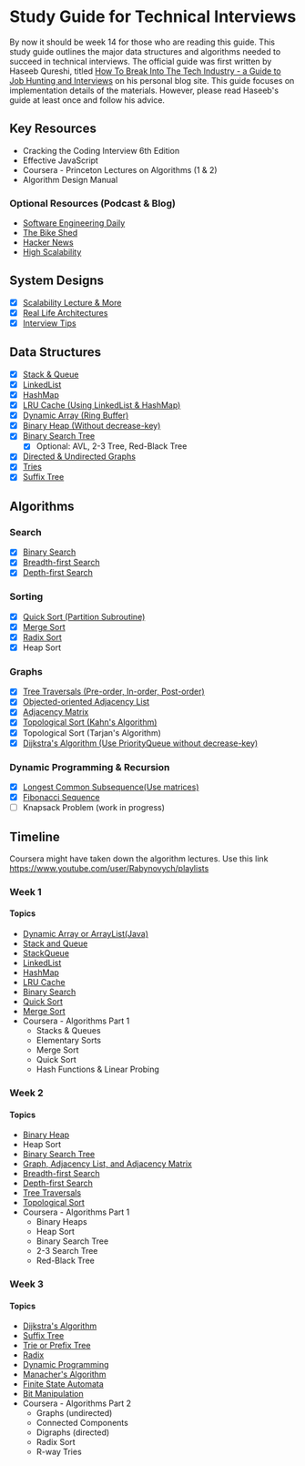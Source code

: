 # Study Guide for Technical Interviews
By now it should be week 14 for those who are reading this guide. This study
guide outlines the major data structures and algorithms needed to succeed in
technical interviews. The official guide was first written by Haseeb Qureshi,
titled [How To Break Into The Tech Industry - a Guide to Job Hunting and Interviews][haseeb]
on his personal blog site. This guide focuses on implementation details of the materials. However, please read Haseeb's guide at least once and follow his advice.

[haseeb]: http://haseebq.com/#general-study

## Key Resources
* Cracking the Coding Interview 6th Edition
* Effective JavaScript
* Coursera - Princeton Lectures on Algorithms (1 & 2)
* Algorithm Design Manual

### Optional Resources (Podcast & Blog)
* [Software Engineering Daily][daily]
* [The Bike Shed][bikeshed]
* [Hacker News][hacker]
* [High Scalability][scale]

[bikeshed]: http://bikeshed.fm/
[daily]: http://softwareengineeringdaily.com/
[scale]:http://highscalability.com/all-time-favorites/
[hacker]: https://news.ycombinator.com/

## System Designs
- [x] [Scalability Lecture & More][scalability]
- [x] [Real Life Architectures][architectures]
- [x] [Interview Tips][sys-design-interview]

## Data Structures
- [x] [Stack & Queue][stack_and_queue]
- [x] [LinkedList][linked_list]
- [x] [HashMap][hash_map]
- [x] [LRU Cache (Using LinkedList & HashMap)][lru]
- [x] [Dynamic Array (Ring Buffer)][dynamic_array]
- [x] [Binary Heap (Without decrease-key)][binary_heap]
- [x] [Binary Search Tree][bst]
  - [x] Optional: AVL, 2-3 Tree, Red-Black Tree
- [x] [Directed & Undirected Graphs][graph]
- [x] [Tries][trie]
- [x] [Suffix Tree][suffix]

## Algorithms

### Search
- [x] [Binary Search][binary_search]
- [x] [Breadth-first Search][bfs]
- [x] [Depth-first Search][dfs]

### Sorting
- [x] [Quick Sort (Partition Subroutine)][quick_sort]
- [x] [Merge Sort][merge_sort]
- [x] [Radix Sort][radix]
- [x] Heap Sort

### Graphs
- [x] [Tree Traversals (Pre-order, In-order, Post-order)][tree_traversal]
- [x] [Objected-oriented Adjacency List][graph]
- [x] [Adjacency Matrix][graph]
- [x] [Topological Sort (Kahn's Algorithm)][topo]
- [x] Topological Sort (Tarjan's Algorithm)
- [x] [Dijkstra's Algorithm (Use PriorityQueue without decrease-key)][dijkstra]

### Dynamic Programming & Recursion
- [x] [Longest Common Subsequence(Use matrices)][dynamic]
- [x] [Fibonacci Sequence][dynamic]
- [ ] Knapsack Problem (work in progress)

## Timeline
Coursera might have taken down the algorithm lectures. Use this link
https://www.youtube.com/user/Rabynovych/playlists

### Week 1
#### Topics
- [Dynamic Array or ArrayList(Java)][dynamic_array]
- [Stack and Queue][stack_and_queue]
- [StackQueue][stack_queue]
- [LinkedList][linked_list]
- [HashMap][hash_map]
- [LRU Cache][lru]
- [Binary Search][binary_search]
- [Quick Sort][quick_sort]
- [Merge Sort][merge_sort]
- Coursera - Algorithms Part 1
  * Stacks & Queues
  * Elementary Sorts
  * Merge Sort
  * Quick Sort
  * Hash Functions & Linear Probing

### Week 2
#### Topics
- [Binary Heap][binary_heap]
- Heap Sort
- [Binary Search Tree][bst]
- [Graph, Adjacency List, and Adjacency Matrix][graph]
- [Breadth-first Search][bfs]
- [Depth-first Search][dfs]
- [Tree Traversals][tree_traversal]
- [Topological Sort][topo]
- Coursera - Algorithms Part 1
  * Binary Heaps
  * Heap Sort
  * Binary Search Tree
  * 2-3 Search Tree
  * Red-Black Tree

### Week 3
#### Topics
- [Dijkstra's Algorithm][dijkstra]
- [Suffix Tree][suffix]
- [Trie or Prefix Tree][trie]
- [Radix][radix]
- [Dynamic Programming][dynamic]
- [Manacher's Algorithm][manacher]
- [Finite State Automata][finite-state]
- [Bit Manipulation][bit]
- Coursera - Algorithms Part 2
  * Graphs (undirected)
  * Connected Components
  * Digraphs (directed)
  * Radix Sort
  * R-way Tries

[scalability]: ./doc/scalability.md
[architectures]: ./doc/architectures.md
[sys-design-interview]: ./doc/system_design_interview.md
[bfs]: ./doc/breadth_first_search.md
[binary_heap]: ./doc/binary_heap.md
[binary_search]: ./doc/binary_search.md
[bit]: ./doc/bit_manipulation.md
[bst]: ./doc/binary_search_tree.md
[dfs]: ./doc/depth_first_search.md
[dijkstra]: ./doc/dijkstra.md
[dynamic_array]: ./doc/dynamic_array.md
[dynamic]: ./doc/dynamic_programming.md
[finite-state]: ./doc/finite_state_automata.md
[graph]: ./doc/graph.md
[hash_map]: ./doc/hash_map.md
[linked_list]: ./doc/linked_list.md
[lru]: ./doc/lru.md
[manacher]: ./doc/manacher.md
[merge_sort]: ./doc/merge_sort.md
[quick_sort]: ./doc/quick_sort.md
[radix]: ./doc/radix.md
[stack_and_queue]: ./doc/stack_and_queue.md
[stack_queue]: ./doc/stack_queue.md
[tree_traversal]: ./doc/tree_traversal.md
[trie]: ./doc/trie.md
[topo]: ./doc/topological_sort.md
[manacher]: ./doc/manacher.md
[scale]: ./doc/scalability.md
[suffix]: ./doc/suffix_tree.md
